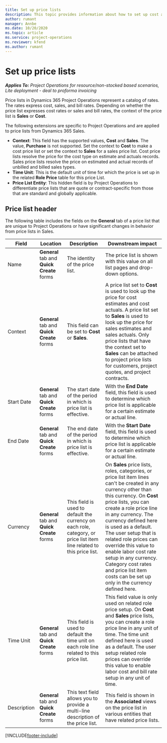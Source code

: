 ```yaml
---
title: Set up price lists
description: This topic provides information about how to set up cost and sale price lists.
author: rumant
manager: Annbe
ms.date: 10/20/2020
ms.topic: article
ms.service: project-operations
ms.reviewer: kfend 
ms.author: rumant
---
```


# Set up price lists

_**Applies To:** Project Operations for resource/non-stocked based scenarios, Lite deployment - deal to proforma invoicing_

Price lists in Dynamics 365 Project Operations represent a catalog of rates. The rates express cost, sales, and bill rates. Depending on whether the price list expresses cost rates or sales and bill rates, the context of the price list is **Sales** or **Cost**.

The following extensions are specific to Project Operations and are applied to price lists from Dynamics 365 Sales.

- **Context**: This field has the supported values, **Cost** and **Sales**. The value, **Purchase** is not supported. Set the context to **Cost** to make a cost price list or set the context to **Sales** for a sales price list. Cost price lists resolve the price for the cost type on estimate and actuals records. Sales price lists resolve the price on estimated and actual records of unbilled and billed sales types.
- **Time Unit**: This is the default unit of time for which the price is set up in the related **Role Price** table for this price List.
- **Price List Entity**: This  hidden field is by Project Operations to differentiate price lists that are quote or contract-specific from those that are standard and globally applicable.

## Price list header

The following table includes the fields on the **General** tab of a price list that are unique to Project Operations or have significant changes in behavior from price lists in Sales.

| Field | Location | Description | Downstream impact |
| --- | --- | --- | --- |
| Name | **General** tab and **Quick Create** forms | The identity of the price list. | The price list is shown with this value on all list pages and drop-down options.|
| Context | **General** tab and **Quick Create** forms | This field can be set to **Cost** or **Sales**. | A price list set to **Cost** is used to look up the price for cost estimates and cost actuals. A price list set to **Sales** is used to look up the price for sales estimates and sales actuals. Only price lists that have the context set to **Sales** can be attached to project price lists for customers, project quotes, and project contracts. |
| Start Date | **General** tab and **Quick Create** forms | The start date of the period in which is price list is effective. | With the **End Date** field, this field is used to determine which price list is applicable for a certain estimate or actual line. |
| End Date | **General** tab and **Quick Create** forms | The end date of the period in which is price list is effective. | With the **Start Date** field, this field is used to determine which price list is applicable for a certain estimate or actual line. |
| Currency | **General** tab and **Quick Create** forms | This field is used to default the currency on each role, category, or price list item line related to this price list. | On **Sales** price lists, roles, categories, or price list item lines can't be created in any currency other than this currency. On **Cost** price lists, you can create a role price line in any currency. The currency defined here is used as a default. The user setup that is related role prices can override this value to enable labor cost rate setup in any currency. Category cost rates and price list item costs can be set up only in the currency defined here. |
| Time Unit | **General** tab and **Quick Create** forms | This field is used to default the time unit on each role line related to this price list. | This field value is only used on related role price setup. On **Cost** and **Sales** price lists, you can create a role price line in any unit of time. The time unit defined here is used as a default. The user setup related role prices can override this value to enable labor cost and bill rate setup in any unit of time. |
| Description | **General** tab and **Quick Create** forms | This text field allows you to provide a multi-line description of the price list. | This field is shown in the **Associated** views on the price list in various entities that have related price lists. |


[!INCLUDE[footer-include](../includes/footer-banner.md)]